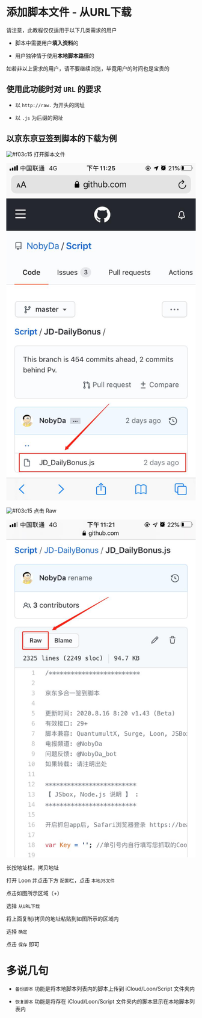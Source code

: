 # 添加脚本文件 - 从URL下载

请注意，此教程仅仅适用于以下几类需求的用户

- 脚本中需要用户**填入资料**的

- 用户独钟情于使用**本地脚本路径**的

如若非以上需求的用户，请不要继续浏览，毕竟用户的时间也是宝贵的

## 使用此功能时对 `URL` 的要求

- 以 `http://raw.` 为开头的网址

- 以 `.js` 为后缀的网址

## 以京东京豆签到脚本的下载为例

![#f03c15](https://placehold.it/15/f03c15/000000?text=+) 打开脚本文件

![image](https://raw.githubusercontent.com/chiupam/tutorial-image/master/Loon/Plus/JaveScript_1_1.jpg)

![#f03c15](https://placehold.it/15/f03c15/000000?text=+) 点击 Raw

![image](https://raw.githubusercontent.com/chiupam/tutorial-image/master/Loon/Plus/JaveScript_1_2.jpg)

长按地址栏，拷贝地址
 
打开 Loon 并点击下方 `配置`栏，点击 `本地JS文件`
 
点击如图所示区域（+）
 
选择 `从URL下载`
 
将上面复制/拷贝的地址粘贴到如图所示的区域内
 
选择 `确定`

点击 `保存` 即可

# 多说几句

- `备份脚本` 功能是将本地脚本列表内的脚本上传到 iCloud/Loon/Script 文件夹内

- `恢复脚本` 功能是将存在 iCloud/Loon/Script 文件夹内的脚本显示在本地脚本列表内
